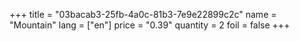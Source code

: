 +++
title = "03bacab3-25fb-4a0c-81b3-7e9e22899c2c"
name = "Mountain"
lang = ["en"]
price = "0.39"
quantity = 2
foil = false
+++
